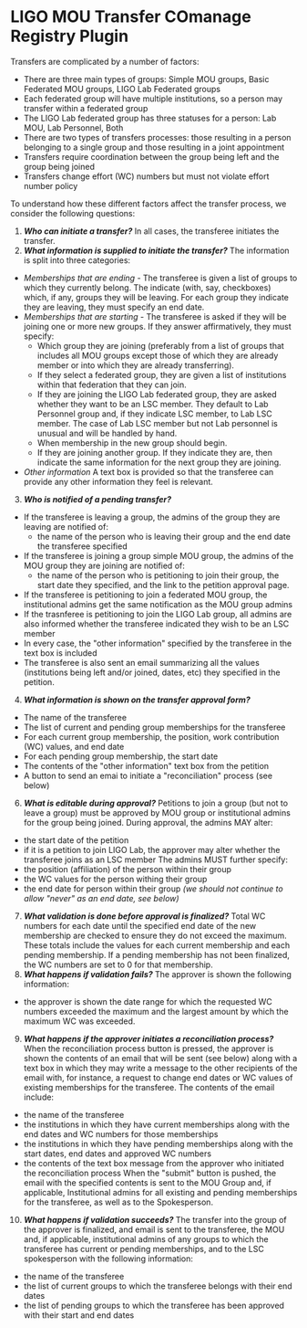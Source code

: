 # LIGO MOU Transfer COmanage Registry Plugin

Transfers are complicated by a number of factors: 
- There are three main types of groups: Simple MOU groups, Basic Federated MOU groups, LIGO Lab Federated groups
- Each federated group will have multiple institutions, so a person may transfer within a federated group
- The LIGO Lab federated group has three statuses for a person: Lab MOU, Lab Personnel, Both
- There are two types of transfers processes: those resulting in a person belonging to a single group and those resulting in a joint appointment
- Transfers require coordination between the group being left and the group being joined
- Transfers change effort (WC) numbers but must not violate effort number policy

To understand how these different factors affect the transfer process, we consider the following questions:

1. _**Who can initiate a transfer?**_
In all cases, the transferee initiates the transfer.
2. _**What information is supplied to initiate the transfer?**_ The information is split into three categories:
  * _Memberships that are ending_ - The transferee is given a list of groups to which they currently belong. The indicate (with, say, checkboxes) which, if any, groups they will be leaving. For each group they indicate they are leaving, they must specify an end date. 
  * _Memberships that are starting_ - The transferee is asked if they will be joining one or more new groups. If they answer affirmatively, they must specify:
    * Which group they are joining (preferably from a list of groups that includes all MOU groups except those of which they are already member or into which they are already transferring). 
    * If they select a federated group, they are given a list of institutions within that federation that they can join. 
    * If they are joining the LIGO Lab federated group, they are asked whether they want to be an LSC member. They default to Lab Personnel group and, if they indicate LSC member, to Lab LSC member. The case of Lab LSC member but not Lab personnel is unusual and will be handled by hand.
    * When membership in the new group should begin. 
    * If they are joining another group. If they indicate they are, then indicate the same information for the next group they are joining.
  * _Other information_ A text box is provided so that the transferee can provide any other information they feel is relevant.
3. _**Who is notified of a pending transfer?**_ 
  * If the transferee is leaving a group, the admins of the group they are leaving are notified of:
    * the name of the person who is leaving their group and the end date the transferee specified
  * If the transferee is joining a group simple MOU group, the admins of the MOU group they are joining are notified of:
    * the name of the person who is petitioning to join their group, the start date they specified, and the link to the petition approval page.
  * If the transferee is petitioning to join a federated MOU group, the institutional admins get the same notification as the MOU group admins
  * If the trasnferee is petitioning to join the LIGO Lab group, all admins are also informed whether the transferee indicated they wish to be an LSC member
  * In every case, the "other information" specified by the transferee in the text box is included
  * The transferee is also sent an email summarizing all the values (institutions being left and/or joined, dates, etc) they specified in the petition.
4. _**What information is shown on the transfer approval form?**_ 
  * The name of the transferee
  * The list of current and pending group memberships for the transferee
  * For each current group membership, the position, work contribution (WC) values, and end date
  * For each pending group membership, the start date 
  * The contents of the "other information" text box from the petition
  * A button to send an emai to initiate a "reconciliation" process (see below)
6. _**What is editable during approval?**_ Petitions to join a group (but not to leave a group) must be approved by MOU group or institutional admins for the group being joined. During approval, the admins MAY alter:
  * the start date of the petition
  * if it is a petition to join LIGO Lab, the approver may alter whether the transferee joins as an LSC member
The admins MUST further specify:
  * the position (affiliation) of the person within their group
  * the WC values for the person withing their group
  * the end date for person within their group _(we should not continue to allow "never" as an end date, see below)_
7. _**What validation is done before approval is finalized?**_ Total WC numbers for each date until the specified end date of the new membership are checked to ensure they do not exceed the maximum. These totals include the values for each current membership and each pending membership. If a pending membership has not been finalized, the WC numbers are set to 0 for that membership. 
8. _**What happens if validation fails?**_ The approver is shown the following information:
  * the approver is shown the date range for which the requested WC numbers exceeded the maximum and the largest amount by which the maximum WC was exceeded.
9. _**What happens if the approver initiates a reconciliation process?**_ When the reconciliation process button is pressed, the approver is shown the contents of an email that will be sent (see below) along with a text box in which they may write a message to the other recipients of the email with, for instance, a request to change end dates or WC values of existing memberships for the transferee. The contents of the email include:
  * the name of the transferee
  * the institutions in which they have current memberships along with the end dates and WC numbers for those memberships
  * the institutions in which they have pending memberships along with the start dates, end dates and approved WC numbers
  * the contents of the text box message from the approver who initiated the reconciliation process
When the "submit" button is pushed, the email with the specified contents is sent to the MOU Group and, if applicable, Institutional admins for all existing and pending memberships for the transferee, as well as to the Spokesperson.
10. _**What happens if validation succeeds?**_ The transfer into the group of the approver is finalized, and email is sent to the transferee, the MOU and, if applicable, institutional admins of any groups to which the transferee has current or pending memberships, and to the LSC spokesperson with the following information:
  * the name of the transferee
  * the list of current groups to which the transferee belongs with their end dates
  * the list of pending groups to which the transferee has been approved with their start and end dates
 

